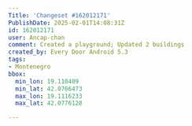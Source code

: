 ```yaml
---
Title: 'Changeset #162012171'
PublishDate: 2025-02-01T14:08:31Z
id: 162012171
user: Ancap-chan
comment: Created a playground; Updated 2 buildings
created_by: Every Door Android 5.3
tags:
- Montenegro
bbox:
  min_lon: 19.110409
  min_lat: 42.0766473
  max_lon: 19.1116233
  max_lat: 42.0776128

---
```

